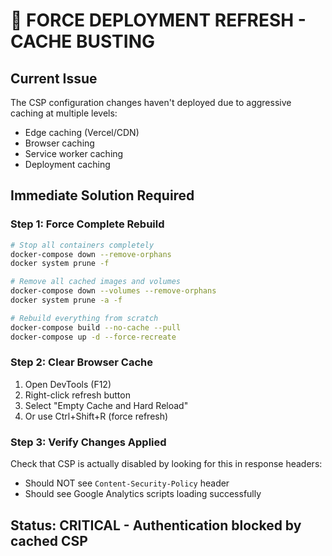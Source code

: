 # 🚨 FORCE DEPLOYMENT REFRESH - CACHE BUSTING

## Current Issue
The CSP configuration changes haven't deployed due to aggressive caching at multiple levels:
- Edge caching (Vercel/CDN)
- Browser caching 
- Service worker caching
- Deployment caching

## Immediate Solution Required

### Step 1: Force Complete Rebuild
```bash
# Stop all containers completely
docker-compose down --remove-orphans
docker system prune -f

# Remove all cached images and volumes
docker-compose down --volumes --remove-orphans
docker system prune -a -f

# Rebuild everything from scratch
docker-compose build --no-cache --pull
docker-compose up -d --force-recreate
```

### Step 2: Clear Browser Cache
1. Open DevTools (F12)
2. Right-click refresh button
3. Select "Empty Cache and Hard Reload"
4. Or use Ctrl+Shift+R (force refresh)

### Step 3: Verify Changes Applied
Check that CSP is actually disabled by looking for this in response headers:
- Should NOT see `Content-Security-Policy` header
- Should see Google Analytics scripts loading successfully

## Status: CRITICAL - Authentication blocked by cached CSP